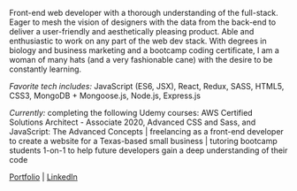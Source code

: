 Front-end web developer with a thorough understanding of the full-stack. Eager to mesh the vision of designers with the data from the back-end to deliver a user-friendly and aesthetically pleasing product. Able and enthusiastic to work on any part of the web dev stack. With degrees in biology and business marketing and a bootcamp coding certificate, I am a woman of many hats (and a very fashionable cane) with the desire to be constantly learning.

*Favorite tech includes:* JavaScript (ES6, JSX), React, Redux, SASS, HTML5, CSS3, MongoDB + Mongoose.js, Node.js, Express.js

*Currently:* completing the following Udemy courses: AWS Certified Solutions Architect - Associate 2020, Advanced CSS and Sass, and JavaScript: The Advanced Concepts | freelancing as a front-end developer to create a website for a Texas-based small business | tutoring bootcamp students 1-on-1 to help future developers gain a deep understanding of their code

[Portfolio](https://baileedastugue.com/) | [LinkedIn](https://www.linkedin.com/in/bailee-dastugue/)
